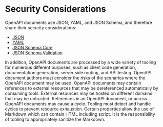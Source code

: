 # Security Considerations

OpenAPI documents use JSON, YAML, and JSON Schema, and therefore share their security considerations:
- [JSON](https://datatracker.ietf.org/doc/html/rfc8259)
- [YAML](https://datatracker.ietf.org/doc/html/rfc9512)
- [JSON Schema Core](https://json-schema.org/draft/2020-12/json-schema-core#section-13)
- [JSON Schema Validation](https://json-schema.org/draft/2020-12/json-schema-validation#name-security-considerations)

In addition, OpenAPI documents are processed by a wide variety of tooling for numerous different purposes, such as client code generation, documentation generation, server side routing, and API testing. OpenAPI document authors must consider the risks of the scenarios where the OpenAPI document may be used.
OpenAPI documents may contain references to external resources that may be dereferenced automatically by consuming tools. External resources may be hosted on different domains that may be untrusted. References in an OpenAPI document, or across OpenAPI documents may cause a cycle. Tooling must detect and handle cycles to prevent resource exhaustion.
Certain properties allow the use of Markdown which can contain HTML including script. It is the responsibility of tooling to appropriately sanitize the Markdown.